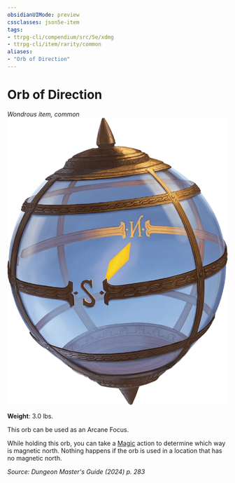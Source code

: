```yaml
---
obsidianUIMode: preview
cssclasses: json5e-item
tags:
- ttrpg-cli/compendium/src/5e/xdmg
- ttrpg-cli/item/rarity/common
aliases: 
- "Orb of Direction"
---
```

# Orb of Direction
*Wondrous item, common*  
![](3-Compendium/items/img/orb-of-direction.webp#right)

**Weight**: 3.0 lbs.

This orb can be used as an Arcane Focus.

While holding this orb, you can take a [Magic](3-Compendium/rules/actions.md#Magic) action to determine which way is magnetic north. Nothing happens if the orb is used in a location that has no magnetic north.

*Source: Dungeon Master's Guide (2024) p. 283*